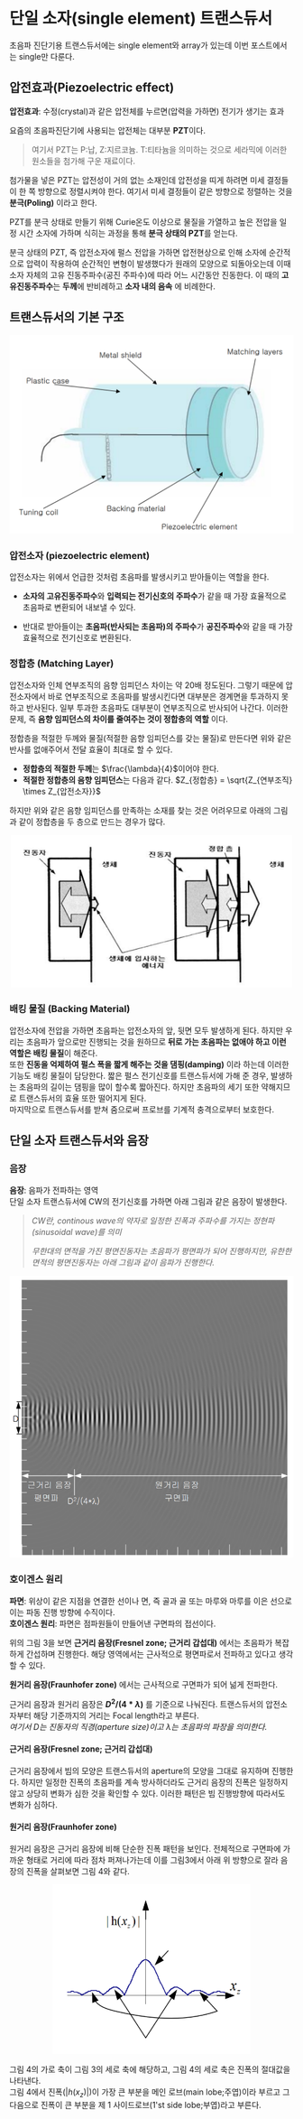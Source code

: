 # 단일 소자(single element) 트랜스듀서
초음파 진단기용 트랜스듀서에는 single element와 array가 있는데 이번 포스트에서는 single만 다룬다.

## 압전효과(Piezoelectric effect)  

**압전효과**: 수정(crystal)과 같은 압전체를 누르면(압력을 가하면) 전기가 생기는 효과  

요즘의 초음파진단기에 사용되는 압전체는 대부분 **PZT**이다.

> 여기서 PZT는 P:납, Z:지르코늄. T:티타늄을 의미하는 것으로 세라믹에 이러한 원소들을 첨가해 구운 재료이다.  

첨가물을 넣은 PZT는 압전성이 거의 없는 소재인데 압전성을 띠게 하려면 미세 결정들이 한 쪽 방향으로 정렬시켜야 한다. 여기서 미세 결정들이 같은 방향으로 정렬하는 것을 **분극(Poling)** 이라고 한다.  

PZT를 분극 상태로 만들기 위해 Curie온도 이상으로 물질을 가열하고 높은 전압을 일정 시간 소자에 가하며 식히는 과정을 통해 **분극 상태의 PZT**를 얻는다.  

분극 상태의 PZT, 즉 압전소자에 펄스 전압을 가하면 압전현상으로 인해 소자에 순간적으로 압력이 작용하여 순간적인 변형이 발생했다가 원래의 모양으로 되돌아오는데 이때 소자 자체의 고유 진동주파수(공진 주파수)에 따라 어느 시간동안 진동한다. 이 때의 **고유진동주파수**는 **두께**에 반비례하고 **소자 내의 음속** 에 비례한다.

## 트랜스듀서의 기본 구조  
!["그림1"](ultrasound4.png)  

### 압전소자 (piezoelectric element)
압전소자는 위에서 언급한 것처럼 초음파를 발생시키고 받아들이는 역할을 한다.  
- **소자의 고유진동주파수**와 **입력되는 전기신호의 주파수**가 같을 때 가장 효율적으로 초음파로 변환되어 내보낼 수 있다.  

- 반대로 받아들이는 **초음파(반사되는 초음파)의 주파수**가 **공진주파수**와 같을 때 가장 효율적으로 전기신호로 변환된다.

### 정합층 (Matching Layer)  
압전소자와 인체 연부조직의 음향 임피던스 차이는 약 20배 정도된다. 그렇기 때문에 압전소자에서 바로 연부조직으로 초음파를 발생시킨다면 대부분은 경계면을 투과하지 못하고 반사된다. 일부 투과한 초음파도 대부분이 연부조직으로 반사되어 나간다. 이러한 문제, 즉 **음향 임피던스의 차이를 줄여주는 것이 정합층의 역할** 이다.  

정합층을 적절한 두께와 물질(적절한 음향 임피던스를 갖는 물질)로 만든다면 위와 같은 반사를 없애주어서 전달 효율이 최대로 할 수 있다.  
- **정합층의 적절한 두께**는 $\frac{\lambda}{4}$이어야 한다.  
- **적절한 정합층의 음향 임피던스**는 다음과 같다. $Z_{정합층} = \sqrt{Z_{연부조직} \times Z_{압전소자}}$

하지만 위와 같은 음향 임피던스를 만족하는 소재를 찾는 것은 어려우므로 아래의 그림과 같이 정합층을 두 층으로 만드는 경우가 많다.  
<p align="center"><img src="ultrasound5.png" title="그림2" width="500" height="270"/>

### 배킹 물질 (Backing Material)
압전소자에 전압을 가하면 초음파는 압전소자의 앞, 뒷면 모두 발생하게 된다. 하지만 우리는 초음파가 앞으로만 진행되는 것을 원하므로 **뒤로 가는 초음파는 없애야 하고 이런 역할은 배킹 물질**이 해준다.  
또한 **진동을 억제하여 펄스 폭을 짧게 해주는 것을 댐핑(damping)** 이라 하는데 이러한 기능도 배킹 물질이 담당한다. 짧은 펄스 전기신호를 트랜스듀서에 가해 준 경우, 발생하는 초음파의 길이는 댐핑을 많이 할수록 짧아진다. 하지만 초음파의 세기 또한 약해지므로 트랜스듀서의 효율 또한 떨어지게 된다.  
마지막으로 트랜스듀서를 받쳐 줌으로써 프로브를 기계적 충격으로부터 보호한다.

## 단일 소자 트랜스듀서와 음장

### 음장  
**음장**: 음파가 전파하는 영역  
단일 소자 트랜스듀서에 CW의 전기신호를 가하면 아래 그림과 같은 음장이 발생한다.  

> *CW란, continous wave의 약자로 일정한 진폭과 주파수를 가지는 정현파(sinusoidal wave)를 의미*  
> 
> *무한대의 면적을 가진 평면진동자는 초음파가 평면파가 되어 진행하지만, 유한한 면적의 평면진동자는 아래 그림과 같이 음파가 진행한다.*  

<p align="center"><img src="ultrasound6.png" title="그림 3" width="550" height="500"/>  

### 호이겐스 원리
**파면**: 위상이 같은 지점을 연결한 선이나 면, 즉 골과 골 또는 마루와 마루를 이은 선으로 이는 파동 진행 방향에 수직이다.  
**호이겐스 원리**: 파면은 점파원들이 만들어낸 구면파의 접선이다.  

위의 그림 3을 보면 **근거리 음장(Fresnel zone; 근거리 갑섭대)** 에서는 초음파가 복잡하게 간섭하며 진행한다. 해당 영역에서는 근사적으로 평면파로서 전파하고 있다고 생각할 수 있다.  

**원거리 음장(Fraunhofer zone)** 에서는 근사적으로 구면파가 되어 넒게 전파한다.  

근거리 음장과 원거리 음장은 **$D^2/(4*\lambda)$** 를 기준으로 나눠진다. 트랜스듀서의 압전소자부터 해당 기준까지의 거리는 Focal length라고 부른다.  
*여기서 D는 진동자의 직경(aperture size)이고 $\lambda$는 초음파의 파장을 의미한다.*  

#### 근거리 음장(Fresnel zone; 근거리 갑섭대)  
근거리 음장에서 빔의 모양은 트랜스듀서의 aperture의 모양을 그대로 유지하며 진행한다. 하지만 일정한 진폭의 초음파를 계속 방사하더라도 근거리 음장의 진폭은 일정하지 않고 상당히 변화가 심한 것을 확인할 수 있다. 이러한 패턴은 빔 진행방향에 따라서도 변화가 심하다.

#### 원거리 음장(Fraunhofer zone)
원거리 음장은 근거리 음장에 비해 단순한 진폭 패턴을 보인다. 전체적으로 구면파에 가까운 형태로 거리에 따라 점차 퍼져나가는데 이를 그림3에서 아래 위 방향으로 잘라 음장의 진폭을 살펴보면 그림 4와 같다.  
<p align="center"><img src="ultrasound7.png" title="그림 4" width="350" height="300"/>  

그림 4의 가로 축이 그림 3의 세로 축에 해당하고, 그림 4의 세로 축은 진폭의 절대값을 나타낸다.  
그림 4에서 진폭($|h(x_z)|$)이 가장 큰 부분을 메인 로브(main lobe;주엽)이라 부르고 그 다음으로 진폭이 큰 부분을 제 1 사이드로브(1'st side lobe;부엽)라고 부른다.